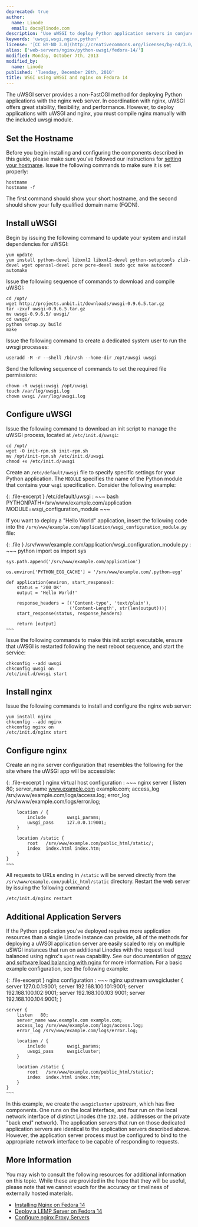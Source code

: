 ```yaml
---
deprecated: true
author:
  name: Linode
  email: docs@linode.com
description: 'Use uWSGI to deploy Python application servers in conjunction with nginx.'
keywords: 'uwsgi,wsgi,nginx,python'
license: '[CC BY-ND 3.0](http://creativecommons.org/licenses/by-nd/3.0/us/)'
alias: ['web-servers/nginx/python-uwsgi/fedora-14/']
modified: Monday, October 7th, 2013
modified_by:
  name: Linode
published: 'Tuesday, December 28th, 2010'
title: WSGI using uWSGI and nginx on Fedora 14
---
```




The uWSGI server provides a non-FastCGI method for deploying Python applications with the nginx web server. In coordination with nginx, uWSGI offers great stability, flexibility, and performance. However, to deploy applications with uWSGI and nginx, you must compile nginx manually with the included uwsgi module.

Set the Hostname
----------------

Before you begin installing and configuring the components described in this guide, please make sure you've followed our instructions for [setting your hostname](/docs/getting-started#sph_set-the-hostname). Issue the following commands to make sure it is set properly:

    hostname
    hostname -f

The first command should show your short hostname, and the second should show your fully qualified domain name (FQDN).

Install uWSGI
-------------

Begin by issuing the following command to update your system and install dependencies for uWSGI:

    yum update
    yum install python-devel libxml2 libxml2-devel python-setuptools zlib-devel wget openssl-devel pcre pcre-devel sudo gcc make autoconf automake

Issue the following sequence of commands to download and compile uWSGI:

    cd /opt/
    wget http://projects.unbit.it/downloads/uwsgi-0.9.6.5.tar.gz
    tar -zxvf uwsgi-0.9.6.5.tar.gz
    mv uwsgi-0.9.6.5/ uwsgi/
    cd uwsgi/
    python setup.py build
    make

Issue the following command to create a dedicated system user to run the uwsgi processes:

    useradd -M -r --shell /bin/sh --home-dir /opt/uwsgi uwsgi

Send the following sequence of commands to set the required file permissions:

    chown -R uwsgi:uwsgi /opt/uwsgi
    touch /var/log/uwsgi.log
    chown uwsgi /var/log/uwsgi.log

Configure uWSGI
---------------

Issue the following command to download an init script to manage the uWSGI process, located at `/etc/init.d/uwsgi`:

    cd /opt/
    wget -O init-rpm.sh init-rpm.sh
    mv /opt/init-rpm.sh /etc/init.d/uwsgi
    chmod +x /etc/init.d/uwsgi

Create an `/etc/default/uwsgi` file to specify specific settings for your Python application. The `MODULE` specifies the name of the Python module that contains your `wsgi` specification. Consider the following example:

{: .file-excerpt }
/etc/default/uwsgi
:   ~~~ bash
    PYTHONPATH=/srv/www/example.com/application
    MODULE=wsgi_configuration_module
    ~~~

If you want to deploy a "Hello World" application, insert the following code into the `/srv/www/example.com/application/wsgi_configuration_module.py` file:

{: .file }
/srv/www/example.com/application/wsgi\_configuration\_module.py
:   ~~~ python
    import os
    import sys

    sys.path.append('/srv/www/example.com/application')

    os.environ['PYTHON_EGG_CACHE'] = '/srv/www/example.com/.python-egg'

    def application(environ, start_response):
        status = '200 OK'
        output = 'Hello World!'

        response_headers = [('Content-type', 'text/plain'),
                            ('Content-Length', str(len(output)))]
        start_response(status, response_headers)

        return [output]
    ~~~

Issue the following commands to make this init script executable, ensure that uWSGI is restarted following the next reboot sequence, and start the service:

    chkconfig --add uwsgi
    chkconfig uwsgi on
    /etc/init.d/uwsgi start 

Install nginx
-------------

Issue the following commands to install and configure the nginx web server:

    yum install nginx 
    chkconfig --add nginx
    chkconfig nginx on
    /etc/init.d/nginx start 

Configure nginx
---------------

Create an nginx server configuration that resembles the following for the site where the uWSGI app will be accessible:

{: .file-excerpt }
nginx virtual host configuration
:   ~~~ nginx
    server {
        listen   80;
        server_name www.example.com example.com;
        access_log /srv/www/example.com/logs/access.log;
        error_log /srv/www/example.com/logs/error.log;

        location / {
            include        uwsgi_params;
            uwsgi_pass     127.0.0.1:9001;
        }

        location /static {
            root   /srv/www/example.com/public_html/static/;
            index  index.html index.htm;
        }
    }
    ~~~

All requests to URLs ending in `/static` will be served directly from the `/srv/www/example.com/public_html/static` directory. Restart the web server by issuing the following command:

    /etc/init.d/nginx restart

Additional Application Servers
------------------------------

If the Python application you've deployed requires more application resources than a single Linode instance can provide, all of the methods for deploying a uWSGI application server are easily scaled to rely on multiple uSWGI instances that run on additional Linodes with the request load balanced using nginx's `upstream` capability. See our documentation of [proxy and software load balancing with nginx](//docs/uptime/loadbalancing/how-to-use-nginx-as-a-front-end-proxy-server-and-software-load-balancer) for more information. For a basic example configuration, see the following example:

{: .file-excerpt }
nginx configuration
:   ~~~ nginx
    upstream uwsgicluster {
         server 127.0.0.1:9001;
         server 192.168.100.101:9001;
         server 192.168.100.102:9001;
         server 192.168.100.103:9001;
         server 192.168.100.104:9001;
    }

    server {
        listen   80;
        server_name www.example.com example.com;
        access_log /srv/www/example.com/logs/access.log;
        error_log /srv/www/example.com/logs/error.log;

        location / {
            include        uwsgi_params;
            uwsgi_pass     uwsgicluster;
        }

        location /static {
            root   /srv/www/example.com/public_html/static/;
            index  index.html index.htm;
        }
    }
    ~~~

In this example, we create the `uwsgicluster` upstream, which has five components. One runs on the local interface, and four run on the local network interface of distinct Linodes (the `192.168.` addresses or the private "back end" network). The application servers that run on those dedicated application servers are identical to the application servers described above. However, the application server process must be configured to bind to the appropriate network interface to be capable of responding to requests.

More Information
----------------

You may wish to consult the following resources for additional information on this topic. While these are provided in the hope that they will be useful, please note that we cannot vouch for the accuracy or timeliness of externally hosted materials.

- [Installing Nginx on Fedora 14](/docs/web-servers/nginx/installation/fedora-14)
- [Deploy a LEMP Server on Fedora 14](/docs/lemp-guides/fedora-14/)
- [Configure nginx Proxy Servers](//docs/uptime/loadbalancing/how-to-use-nginx-as-a-front-end-proxy-server-and-software-load-balancer)



